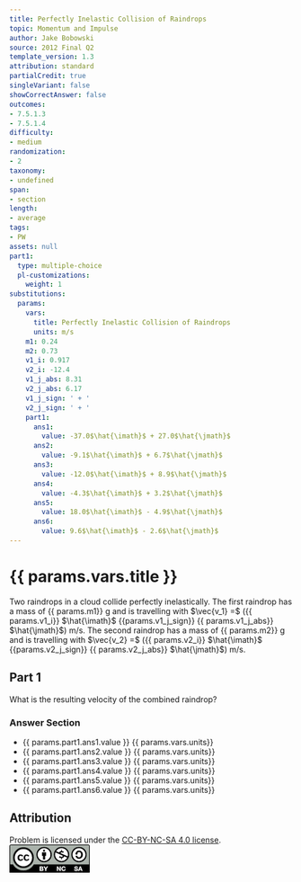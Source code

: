 ```yaml
---
title: Perfectly Inelastic Collision of Raindrops
topic: Momentum and Impulse
author: Jake Bobowski
source: 2012 Final Q2
template_version: 1.3
attribution: standard
partialCredit: true
singleVariant: false
showCorrectAnswer: false
outcomes:
- 7.5.1.3
- 7.5.1.4
difficulty:
- medium
randomization:
- 2
taxonomy:
- undefined
span:
- section
length:
- average
tags:
- PW
assets: null
part1:
  type: multiple-choice
  pl-customizations:
    weight: 1
substitutions:
  params:
    vars:
      title: Perfectly Inelastic Collision of Raindrops
      units: m/s
    m1: 0.24
    m2: 0.73
    v1_i: 0.917
    v2_i: -12.4
    v1_j_abs: 8.31
    v2_j_abs: 6.17
    v1_j_sign: ' + '
    v2_j_sign: ' + '
    part1:
      ans1:
        value: -37.0$\hat{\imath}$ + 27.0$\hat{\jmath}$
      ans2:
        value: -9.1$\hat{\imath}$ + 6.7$\hat{\jmath}$
      ans3:
        value: -12.0$\hat{\imath}$ + 8.9$\hat{\jmath}$
      ans4:
        value: -4.3$\hat{\imath}$ + 3.2$\hat{\jmath}$
      ans5:
        value: 18.0$\hat{\imath}$ - 4.9$\hat{\jmath}$
      ans6:
        value: 9.6$\hat{\imath}$ - 2.6$\hat{\jmath}$
---
```

# {{ params.vars.title }}
Two raindrops in a cloud collide perfectly inelastically. The first raindrop has a mass of {{ params.m1}} g and is travelling with $\vec{v_1} =$ ({{ params.v1_i}} $\hat{\imath}$ {{params.v1_j_sign}} {{ params.v1_j_abs}} $\hat{\jmath}$) m/s.
The second raindrop has a mass of {{ params.m2}} g and is travelling with $\vec{v_2} =$ ({{ params.v2_i}} $\hat{\imath}$ {{params.v2_j_sign}} {{ params.v2_j_abs}} $\hat{\jmath}$) m/s.

## Part 1

What is the resulting velocity of the combined raindrop?

### Answer Section

- {{ params.part1.ans1.value }} {{ params.vars.units}}
- {{ params.part1.ans2.value }} {{ params.vars.units}}
- {{ params.part1.ans3.value }} {{ params.vars.units}}
- {{ params.part1.ans4.value }} {{ params.vars.units}}
- {{ params.part1.ans5.value }} {{ params.vars.units}}
- {{ params.part1.ans6.value }} {{ params.vars.units}}

## Attribution

Problem is licensed under the [CC-BY-NC-SA 4.0 license](https://creativecommons.org/licenses/by-nc-sa/4.0/).<br> ![The Creative Commons 4.0 license requiring attribution-BY, non-commercial-NC, and share-alike-SA license.](https://raw.githubusercontent.com/firasm/bits/master/by-nc-sa.png)